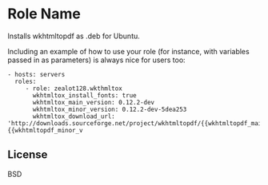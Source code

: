 Role Name
=========

Installs wkhtmltopdf as .deb for Ubuntu.


Including an example of how to use your role (for instance, with variables passed in as parameters) is always nice for users too:

    - hosts: servers
      roles:
         - role: zealot128.wkthmltox
           wkhtmltox_install_fonts: true
           wkhtmltox_main_version: 0.12.2-dev
           wkhtmltox_minor_version: 0.12.2-dev-5dea253
           wkhtmltox_download_url: 'http://downloads.sourceforge.net/project/wkhtmltopdf/{{wkhtmltopdf_main_version}}/wkhtmltox-{{wkhtmltopdf_minor_v

License
-------

BSD

